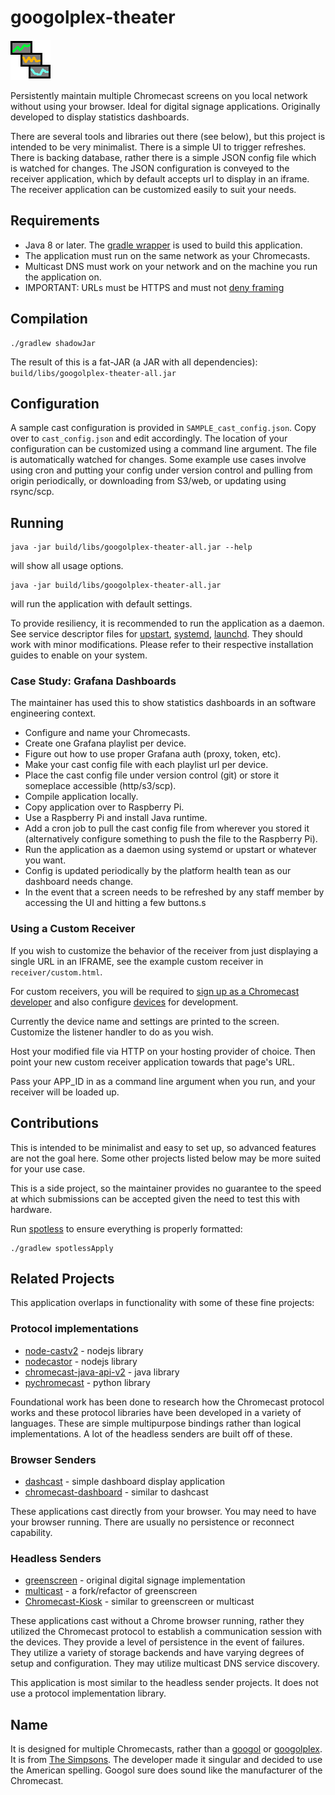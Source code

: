 # googolplex-theater

![Icon](src/main/resources/favicon.png)

Persistently maintain multiple Chromecast screens on you local network without using your browser.
Ideal for digital signage applications.
Originally developed to display statistics dashboards.

There are several tools and libraries out there (see below), but this project is intended to be very minimalist.
There is a simple UI to trigger refreshes. There is backing database, rather there is a simple JSON config file which is watched for changes.
The JSON configuration is conveyed to the receiver application, which by default accepts url to display in an iframe.
The receiver application can be customized easily to suit your needs. 

## Requirements

* Java 8 or later. The [gradle wrapper](https://docs.gradle.org/current/userguide/gradle_wrapper.html) is used to build this application.
* The application must run on the same network as your Chromecasts.
* Multicast DNS must work on your network and on the machine you run the application on.
* IMPORTANT: URLs must be HTTPS and must not [deny framing](https://developer.mozilla.org/en-US/docs/Web/HTTP/Headers/X-Frame-Options) 

## Compilation

```
./gradlew shadowJar
```

The result of this is a fat-JAR (a JAR with all dependencies): `build/libs/googolplex-theater-all.jar`

## Configuration

A sample cast configuration is provided in `SAMPLE_cast_config.json`.
Copy over to `cast_config.json` and edit accordingly.
The location of your configuration can be customized using a command line argument.
The file is automatically watched for changes.
Some example use cases involve using cron and putting your config under version control and pulling from origin periodically, or downloading from S3/web, or updating using rsync/scp.

## Running

```
java -jar build/libs/googolplex-theater-all.jar --help
```
will show all usage options.

```
java -jar build/libs/googolplex-theater-all.jar
```
will run the application with default settings.

To provide resiliency, it is recommended to run the application as a daemon.
See service descriptor files for [upstart](daemon/googolplex-theater.conf), [systemd](daemon/googolplex-theater.service), [launchd](daemon/com.jyuzawa.googolplex-theater.plist). They should work with minor modifications. Please refer to their respective installation guides to enable on your system.

### Case Study: Grafana Dashboards

The maintainer has used this to show statistics dashboards in an software engineering context.

* Configure and name your Chromecasts.
* Create one Grafana playlist per device.
* Figure out how to use proper Grafana auth (proxy, token, etc).
* Make your cast config file with each playlist url per device.
* Place the cast config file under version control (git) or store it someplace accessible (http/s3/scp).
* Compile application locally.
* Copy application over to Raspberry Pi.
* Use a Raspberry Pi and install Java runtime.
* Add a cron job to pull the cast config file from wherever you stored it (alternatively configure something to push the file to the Raspberry Pi).
* Run the application as a daemon using systemd or upstart or whatever you want.
* Config is updated periodically by the platform health tean as our dashboard needs change.
* In the event that a screen needs to be refreshed by any staff member by accessing the UI and hitting a few buttons.s

### Using a Custom Receiver

If you wish to customize the behavior of the receiver from just displaying a single URL in an IFRAME, see the example custom receiver in `receiver/custom.html`.

For custom receivers, you will be required to [sign up as a Chromecast developer](https://developers.google.com/cast/docs/registration#RegisterApp) and also configure [devices](https://cast.google.com/publish) for development.

Currently the device name and settings are printed to the screen. Customize the listener handler to do as you wish.

Host your modified file via HTTP on your hosting provider of choice. Then point your new custom receiver application towards that page's URL.

Pass your APP_ID in as a command line argument when you run, and your receiver will be loaded up.

## Contributions

This is intended to be minimalist and easy to set up, so advanced features are not the goal here. Some other projects listed below may be more suited for your use case.

This is a side project, so the maintainer provides no guarantee to the speed at which submissions can be accepted given the need to test this with hardware.

Run [spotless](https://github.com/diffplug/spotless) to ensure everything is properly formatted:

```
./gradlew spotlessApply
```

## Related Projects

This application overlaps in functionality with some of these fine projects:

### Protocol implementations
* [node-castv2](https://github.com/thibauts/node-castv2) - nodejs library
* [nodecastor](https://github.com/vincentbernat/nodecastor) - nodejs library
* [chromecast-java-api-v2](https://github.com/vitalidze/chromecast-java-api-v2) - java library
* [pychromecast](https://github.com/balloob/pychromecast) - python library

Foundational work has been done to research how the Chromecast protocol works and these protocol libraries have been developed in a variety of languages.
These are simple multipurpose bindings rather than logical implementations. A lot of the headless senders are built off of these.

### Browser Senders
* [dashcast](https://github.com/stestagg/dashcast) - simple dashboard display application 
* [chromecast-dashboard](https://github.com/boombatower/chromecast-dashboard) - similar to dashcast

These applications cast directly from your browser. You may need to have your browser running. There are usually no persistence or reconnect capability.

### Headless Senders
* [greenscreen](https://github.com/groupon/greenscreen) - original digital signage implementation
* [multicast](https://github.com/superhawk610/multicast) - a fork/refactor of greenscreen
* [Chromecast-Kiosk](https://github.com/mrothenbuecher/Chromecast-Kiosk) - similar to greenscreen or multicast

These applications cast without a Chrome browser running, rather they utilized the Chromecast protocol to establish a communication session with the devices.
They provide a level of persistence in the event of failures. They utilize a variety of storage backends and have varying degrees of setup and configuration.
They may utilize multicast DNS service discovery.

This application is most similar to the headless sender projects. It does not use a protocol implementation library.

## Name

It is designed for multiple Chromecasts, rather than a [googol](https://en.wikipedia.org/wiki/Googol) or [googolplex](https://en.wikipedia.org/wiki/Googolplex).
It is from [The Simpsons](https://simpsons.fandom.com/wiki/Springfield_Googolplex_Theatres). The developer made it singular and decided to use the American spelling.
Googol sure does sound like the manufacturer of the Chromecast.